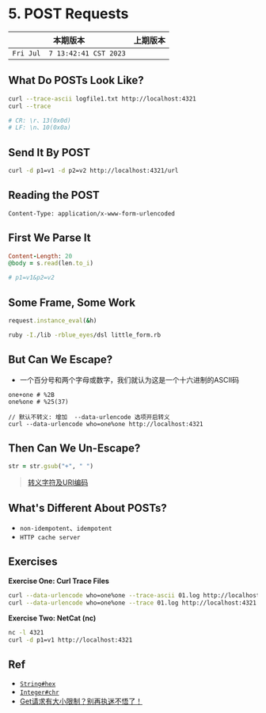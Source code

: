 # 5. POST Requests

|本期版本|上期版本|
|:---:|:---:|
|`Fri Jul  7 13:42:41 CST 2023` |


## What Do POSTs Look Like?

```bash
curl --trace-ascii logfile1.txt http://localhost:4321
curl --trace

# CR: \r、13(0x0d)
# LF: \n、10(0x0a)
```

## Send It By POST

```bash
curl -d p1=v1 -d p2=v2 http://localhost:4321/url
```

## Reading the POST

```
Content-Type: application/x-www-form-urlencoded
```


## First We Parse It


```ruby
Content-Length: 20
@body = s.read(len.to_i)
```

```ruby
# p1=v1&p2=v2
```

## Some Frame, Some Work

```ruby
request.instance_eval(&h)
```

```bash
ruby -I./lib -rblue_eyes/dsl little_form.rb
```



## But Can We Escape?

* 一个百分号和两个字母或数字，我们就认为这是一个十六进制的ASCII码


```
one+one # %2B
one%one # %25(37)

// 默认不转义: 增加  --data-urlencode 选项开启转义
curl --data-urlencode who=one%one http://localhost:4321
```

## Then Can We Un-Escape?

```ruby
str = str.gsub("+", " ")
```

> [转义字符及URI编码](https://www.cnblogs.com/kevin2chen/p/6478443.html)


## What's Different About POSTs?

* `non-idempotent`、`idempotent`
* `HTTP cache server`

## Exercises

**Exercise One: Curl Trace Files**

```bash
curl --data-urlencode who=one%one --trace-ascii 01.log http://localhost:4321
curl --data-urlencode who=one%one --trace 01.log http://localhost:4321
```

**Exercise Two: NetCat (nc)**

```bash
nc -l 4321
curl -d p1=v1 http://localhost:4321
```

## Ref

* [`String#hex`](https://www.rubydoc.info/stdlib/core/String:hex)
* [`Integer#chr`](https://www.rubydoc.info/stdlib/core/Integer:chr)
* [Get请求有大小限制？别再执迷不悟了！](https://www.jianshu.com/p/5c71fd6a6787)
